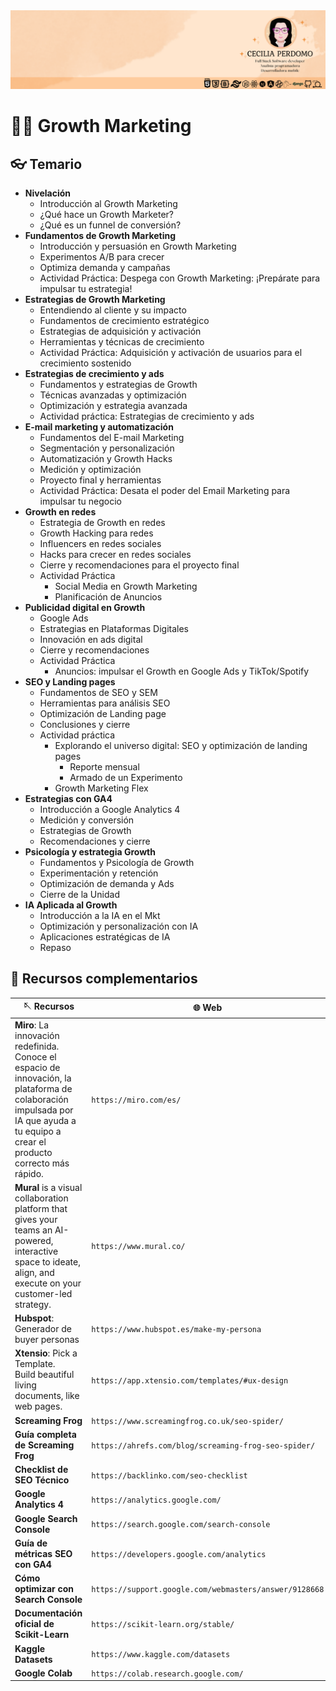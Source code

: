 <div align="center"> 
    <img src="./Cecilia_Perdomo.png">
</div>

# ​​⛓️‍💥​ Growth Marketing

## ​👓​ Temario
- **Nivelación**
    - Introducción al Growth Marketing
    - ¿Qué hace un Growth Marketer?
    - ¿Qué es un funnel de conversión?
- **Fundamentos de Growth Marketing**
    - Introducción y persuasión en Growth Marketing
    - Experimentos A/B para crecer
    - Optimiza demanda y campañas
    - Actividad Práctica: Despega con Growth Marketing: ¡Prepárate para impulsar tu estrategia!
- **Estrategias de Growth Marketing**
    - Entendiendo al cliente y su impacto
    - Fundamentos de crecimiento estratégico
    - Estrategias de adquisición y activación
    - Herramientas y técnicas de crecimiento
    - Actividad Práctica: Adquisición y activación de usuarios para el crecimiento sostenido
- **Estrategias de crecimiento y ads**
    - Fundamentos y estrategias de Growth
    - Técnicas avanzadas y optimización
    - Optimización y estrategia avanzada
    - Actividad práctica: Estrategias de crecimiento y ads
- **E-mail marketing y automatización**
    - Fundamentos del E-mail Marketing
    - Segmentación y personalización
    - Automatización y Growth Hacks
    - Medición y optimización
    - Proyecto final y herramientas
    - Actividad Práctica: Desata el poder del Email Marketing para impulsar tu negocio
- **Growth en redes**
    - Estrategia de Growth en redes
    - Growth Hacking para redes
    - Influencers en redes sociales
    - Hacks para crecer en redes sociales
    - Cierre y recomendaciones para el proyecto final
    - Actividad Práctica
        - Social Media en Growth Marketing
        - Planificación de Anuncios
- **Publicidad digital en Growth**
    - Google Ads
    - Estrategias en Plataformas Digitales
    - Innovación en ads digital
    - Cierre y recomendaciones
    - Actividad Práctica
        - Anuncios: impulsar el Growth en Google Ads y TikTok/Spotify
- **SEO y Landing pages**
    - Fundamentos de SEO y SEM
    - Herramientas para análisis SEO
    - Optimización de Landing page
    - Conclusiones y cierre
    - Actividad práctica
        - Explorando el universo digital: SEO y optimización de landing pages
            - Reporte mensual
            - Armado de un Experimento
        - Growth Marketing Flex
- **Estrategias con GA4**
    - Introducción a Google Analytics 4
    - Medición y conversión
    - Estrategias de Growth
    - Recomendaciones y cierre
- **Psicología y estrategia Growth**
    - Fundamentos y Psicología de Growth
    - Experimentación y retención
    - Optimización de demanda y Ads
    - Cierre de la Unidad
- **IA Aplicada al Growth**
    - Introducción a la IA en el Mkt
    - Optimización y personalización con IA
    - Aplicaciones estratégicas de IA
    - Repaso

## ​​👾​ Recursos complementarios

| 🪡​ Recursos | 🌐​ Web | 
| ------- | ------| 
| **Miro**: La innovación redefinida. <br/>Conoce el espacio de innovación, la plataforma de colaboración impulsada por IA que ayuda a tu equipo a crear el producto correcto más rápido. | `https://miro.com/es/` | 
| **Mural** is a visual collaboration platform that gives your teams an AI-powered, interactive space to ideate, align, and execute on your customer-led strategy. | `https://www.mural.co/` | 
| **Hubspot**: Generador de buyer personas | `https://www.hubspot.es/make-my-persona` |
| **Xtensio**: Pick a Template. <br/>Build beautiful living documents, like web pages. | `https://app.xtensio.com/templates/#ux-design` | 
| **Screaming Frog**| `https://www.screamingfrog.co.uk/seo-spider/`  |
| **Guía completa de Screaming Frog** | `https://ahrefs.com/blog/screaming-frog-seo-spider/`  |
| **Checklist de SEO Técnico** | `https://backlinko.com/seo-checklist` | 
| **Google Analytics 4** | `https://analytics.google.com/`  |
| **Google Search Console**| `https://search.google.com/search-console`  |
| **Guía de métricas SEO con GA4** | `https://developers.google.com/analytics` |
| **Cómo optimizar con Search Console** | `https://support.google.com/webmasters/answer/9128668` |
| **Documentación oficial de Scikit-Learn** | `https://scikit-learn.org/stable/` |
| **Kaggle Datasets** | `https://www.kaggle.com/datasets` | 
| **Google Colab** | `https://colab.research.google.com/` |